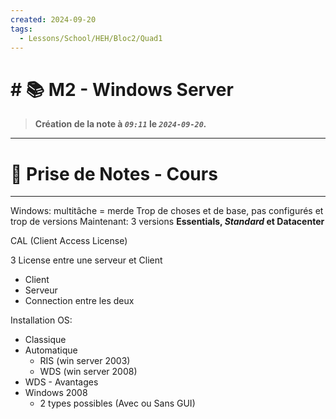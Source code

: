 ```yaml
---
created: 2024-09-20
tags:
  - Lessons/School/HEH/Bloc2/Quad1
---
```


# # 📚  M2 - Windows Server
> **Création de la note à *`09:11`* le *`2024-09-20`.***
---

# 📝 Prise de Notes - Cours

---

Windows: multitâche = merde 
Trop de choses et de base, pas configurés et trop de versions
Maintenant: 3 versions **Essentials, _Standard_ et Datacenter**

CAL (Client Access License)

3 License entre une serveur et Client
- Client
- Serveur
- Connection entre les deux

Installation OS:
- Classique
- Automatique
	- RIS (win server 2003)
	- WDS (win server 2008)
- WDS - Avantages
- Windows 2008
	- 2 types possibles (Avec ou Sans GUI)
